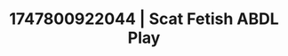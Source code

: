 ---
categories:
- Satin sheets
- Virtual reality
- Subtle dominance
- Neon-lit seduction
- Hentai
image: /assets/images/1747800922044.webp
layout: post
seo:
  description: Featured content with exclusive Scat Fetish, ABDL Play. HD images available.
  keywords: Scat Fetish, ABDL Play
  og_image: /assets/images/1747800922044.webp
  schema_type: VisualArtwork
tags:
- '#1747800922044'
- Scat Fetish
- ABDL Play
title: 1747800922044 | Scat Fetish ABDL Play
---
